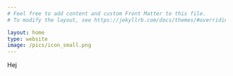 ```yaml
---
# Feel free to add content and custom Front Matter to this file.
# To modify the layout, see https://jekyllrb.com/docs/themes/#overriding-theme-defaults

layout: home
type: website
image: /pics/icon_small.png
---
```

Hej 